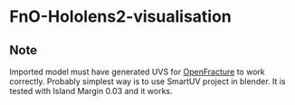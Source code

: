 # FnO-Hololens2-visualisation

## Note

Imported model must have generated UVS for [OpenFracture](https://github.com/dgreenheck/OpenFracture) to work correctly. Probably simplest way is to use SmartUV project in blender. It is tested with Island Margin 0.03 and it works.
